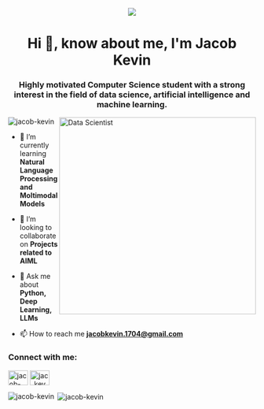 <p align="center"> <img src="https://d1vfvvb6hdaxfe.cloudfront.net/l52vzn%2Fpreview%2F58226510%2Fmain_large.gif?response-content-disposition=inline%3Bfilename%3D%22main_large.gif%22%3B&response-content-type=image%2Fgif&Expires=1716912007&Signature=N8xZGiSwUOWX1ODvWLyngnF60vJVN7026jb2iQN-m6pRjlq-DtJXoAM21J36-kNeaxNpnbJNzvuFExoLw06O1q9UThRYQzdb1NmwfSuLSGkc6Z7L92uVjf5WlgxP9AtRpSjenR1Le69UST8eHWGbBhFRJC9KRPM-XqsTfJVH7HD-Y4CUFKHzedUMm1rIyjkz6~PFytGNtT53o3cYLa8IEhN6Lni5hfg4H-Fcj5~G6yRU6vTZFz2BwM~7y9fDsJ~vE-RUMOAipWQLShG0ueTEtlWUFAs68lxZQ5KmUVE2kCOrPRtJo8Dgslwc-tt~zTvBXVNmc0Z3j~NWdnCoNkXoPw__&Key-Pair-Id=APKAJT5WQLLEOADKLHBQ"> </p>
<h1 align="center">Hi 👋, know about me, I'm Jacob Kevin</h1>
<h3 align="center">Highly motivated Computer Science student with a strong interest in the field of data science, artificial intelligence and machine learning.</h3>
<img align="right" alt="Data Scientist" width="400" src="https://cdn.dribbble.com/users/3250190/screenshots/6078167/media/0a70c8010d8e930d5bc0c498d14dc680.gif">
<p align="left"> <img src="https://komarev.com/ghpvc/?username=jacob-kevin&label=Profile%20views&color=0e75b6&style=flat" alt="jacob-kevin" /> </p>


- 🌱 I’m currently learning **Natural Language Processing and Moltimodal Models**

- 👯 I’m looking to collaborate on **Projects related to AIML**

- 💬 Ask me about **Python, Deep Learning, LLMs**

- 📫 How to reach me **jacobkevin.1704@gmail.com**

<h3 align="left">Connect with me:</h3>
<p align="left">
<a href="https://linkedin.com/in/jacob-kevin-1705c" target="blank"><img align="center" src="https://raw.githubusercontent.com/rahuldkjain/github-profile-readme-generator/master/src/images/icons/Social/linked-in-alt.svg" alt="jacob-kevin-1705c" height="30" width="40" /></a>
<a href="https://instagram.com/jac_kev" target="blank"><img align="center" src="https://raw.githubusercontent.com/rahuldkjain/github-profile-readme-generator/master/src/images/icons/Social/instagram.svg" alt="jac_kev" height="30" width="40" /></a>
</p>


<p><img align="left" src="https://github-readme-stats.vercel.app/api/top-langs?username=jacob-kevin&show_icons=true&locale=en&layout=compact" alt="jacob-kevin" /></p>

<p>&nbsp;<img align="center" src="https://github-readme-stats.vercel.app/api?username=jacob-kevin&show_icons=true&locale=en" alt="jacob-kevin" /></p>
